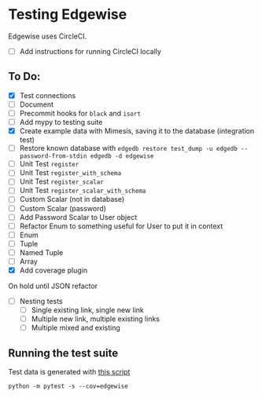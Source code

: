 # Testing Edgewise

Edgewise uses CircleCI.
- [ ] Add instructions for running CircleCI locally

## To Do:
- [X] Test connections
- [ ] Document
- [ ] Precommit hooks for `black` and `isort`
- [ ] Add mypy to testing suite
- [X] Create example data with Mimesis, saving it to the database (integration test)
- [ ] Restore known database with `edgedb restore test_dump -u edgedb --password-from-stdin edgedb -d edgewise`
- [ ] Unit Test `register`
- [ ] Unit Test `register_with_schema`
- [ ] Unit Test `register_scalar`
- [ ] Unit Test `register_scalar_with_schema`
- [ ] Custom Scalar (not in database)
- [ ] Custom Scalar (password)
- [ ] Add Password Scalar to User object
- [ ] Refactor Enum to something useful for User to put it in context
- [ ] Enum
- [ ] Tuple
- [ ] Named Tuple
- [ ] Array
- [X] Add coverage plugin

On hold until JSON refactor
- [ ] Nesting tests
  - [ ] Single existing link, single new link
  - [ ] Multiple new link, multiple existing links
  - [ ] Multiple mixed and existing

## Running the test suite
Test data is generated with [this script](https://gist.github.com/agritheory/8943fd3f4acd5baf65b8b0f8606fa919)


`python -m pytest -s --cov=edgewise`

